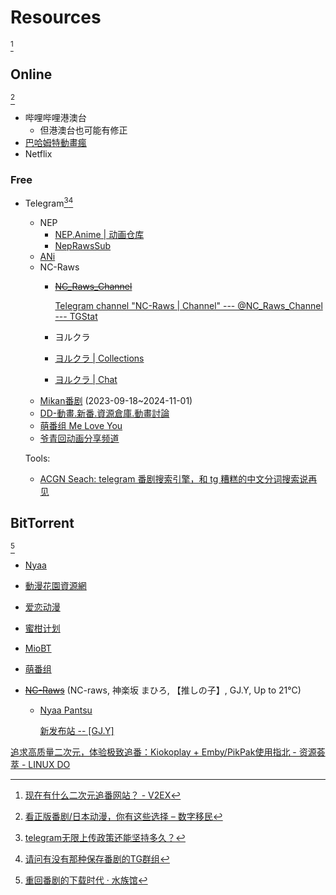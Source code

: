 # Resources
[^v2ex]

## Online
[^数字移民]

- 哔哩哔哩港澳台
  - 但港澳台也可能有修正
- [巴哈姆特動畫瘋](https://ani.gamer.com.tw/)
- Netflix

### Free
- Telegram[^tg-bangumi][^tg-bangumi2]
  - NEP
    - [NEP.Anime | 动画仓库](https://t.me/AnimeNep)
    - [NepRawsSub](https://t.me/NepRawsSub)
  - [ANi](https://t.me/channel_ani)
  - NC-Raws
    - ~~[NC_Raws_Channel](https://t.me/NC_Raws_Channel)~~

      [Telegram channel "NC-Raws | Channel" --- @NC\_Raws\_Channel --- TGStat](https://cn.tgstat.com/channel/@NC_Raws_Channel)
    - ヨルクラ
    - [ヨルクラ | Collections](https://t.me/+7zSmwVPG3d9kNDQ1)
    - [ヨルクラ | Chat](https://t.me/+JmMaDivd7qk1ZGQx)
  - [Mikan番剧](https://t.me/mikanbangumi) (2023-09-18~2024-11-01)
  - [DD-動畫.新番.資源倉庫.動畫討論](https://t.me/Anime_DD)
  - [萌番组 Me Love You](https://t.me/bangumimoe)
  - [爷青回动画分享频道](https://t.me/yeqingjie_GJG666)

  Tools:
  - [ACGN Seach: telegram 番剧搜索引擎，和 tg 糟糕的中文分词搜索说再见](https://search.acgn.es/)

## BitTorrent
[^Aquarium39]

- [Nyaa](https://nyaa.si/)
- [動漫花園資源網](https://share.dmhy.org/)
- [爱恋动漫](https://kisssub.org/)

- [蜜柑计划](https://mikanani.me/)
- [MioBT](http://www.miobt.com/)
- [萌番组](https://bangumi.moe/)

- ~~[NC-Raws](https://nc.raws.dev/0:/)~~ (NC-raws, 神楽坂 まひろ, 【推しの子】, GJ.Y, Up to 21°C)
  - [Nyaa Pantsu](https://ouo.si/)

    [新发布站 -- \[GJ.Y\]](https://kirara-fantasia.moe/view/%e6%96%b0%e5%8f%91%e5%b8%83%e7%ab%99/)

[追求高质量二次元，体验极致追番：Kiokoplay + Emby/PikPak使用指北 - 资源荟萃 - LINUX DO](https://linux.do/t/topic/19123)


[^v2ex]: [现在有什么二次元追番网站？ - V2EX](https://www.v2ex.com/t/647685)
[^Aquarium39]: [重回番剧的下载时代 · 水族馆](https://aquarium39.moe/posts/no-more-bilibili/)
[^数字移民]: [看正版番剧/日本动漫，你有这些选择 – 数字移民](https://blog.shuziyimin.org/1298)
[^tg-bangumi]: [telegram无限上传政策还能坚持多久？](https://bangumi.tv/group/topic/362024)
[^tg-bangumi2]: [请问有没有那种保存番剧的TG群组](https://bgm.tv/group/topic/366322)
